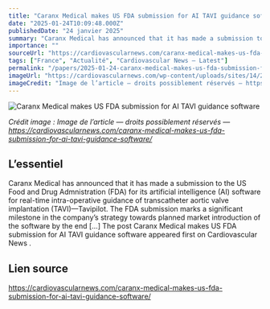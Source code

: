 ```yaml
---
title: "Caranx Medical makes US FDA submission for AI TAVI guidance software"
date: "2025-01-24T10:09:48.000Z"
publishedDate: "24 janvier 2025"
summary: "Caranx Medical has announced that it has made a submission to the US Food and Drug Admnistration (FDA) for its artificial intelligence (AI) software for real-time intra-operative guidance of transcatheter aortic valve implantation (TAVI)—Tavipilot. The FDA submission marks a significant milestone in the company’s strategy towards planned market introduction of the software by the end [&#8230;] The post Caranx Medical makes US FDA submission for AI TAVI guidance software appeared first on Cardiovascular News ."
importance: ""
sourceUrl: "https://cardiovascularnews.com/caranx-medical-makes-us-fda-submission-for-ai-tavi-guidance-software/"
tags: ["France", "Actualité", "Cardiovascular News — Latest"]
permalink: "/papers/2025-01-24-caranx-medical-makes-us-fda-submission-for-ai-tavi-guidance-software"
imageUrl: "https://cardiovascularnews.com/wp-content/uploads/sites/14/2016/07/TAVI-gMAIN_Main.jpg"
imageCredit: "Image de l’article — droits possiblement réservés — https://cardiovascularnews.com/caranx-medical-makes-us-fda-submission-for-ai-tavi-guidance-software/"
---
```


![Caranx Medical makes US FDA submission for AI TAVI guidance software](https://cardiovascularnews.com/wp-content/uploads/sites/14/2016/07/TAVI-gMAIN_Main.jpg)

*Crédit image : Image de l’article — droits possiblement réservés — https://cardiovascularnews.com/caranx-medical-makes-us-fda-submission-for-ai-tavi-guidance-software/*

## L’essentiel

Caranx Medical has announced that it has made a submission to the US Food and Drug Admnistration (FDA) for its artificial intelligence (AI) software for real-time intra-operative guidance of transcatheter aortic valve implantation (TAVI)—Tavipilot. The FDA submission marks a significant milestone in the company’s strategy towards planned market introduction of the software by the end [&#8230;] The post Caranx Medical makes US FDA submission for AI TAVI guidance software appeared first on Cardiovascular News .

## Lien source

https://cardiovascularnews.com/caranx-medical-makes-us-fda-submission-for-ai-tavi-guidance-software/
